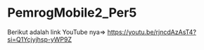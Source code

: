 # PemrogMobile2_Per5
Berikut adalah link YouTube nya=> https://youtu.be/rjncdAzAsT4?si=Q1Ycjyjhsp-yWP9Z
